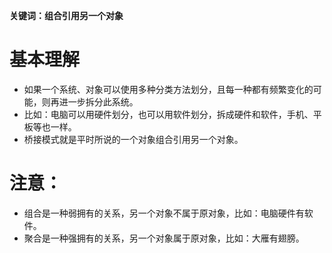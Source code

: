 **关键词：组合引用另一个对象**

# 基本理解
* 如果一个系统、对象可以使用多种分类方法划分，且每一种都有频繁变化的可能，则再进一步拆分此系统。
* 比如：电脑可以用硬件划分，也可以用软件划分，拆成硬件和软件，手机、平板等也一样。
* 桥接模式就是平时所说的一个对象组合引用另一个对象。

# 注意：
* 组合是一种弱拥有的关系，另一个对象不属于原对象，比如：电脑硬件有软件。
* 聚合是一种强拥有的关系，另一个对象属于原对象，比如：大雁有翅膀。
